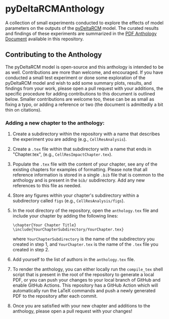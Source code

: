 # pyDeltaRCMAnthology

A collection of small experiments conducted to explore the effects of model parameters on the outputs of the [pyDeltaRCM](https://deltarcm.org/pyDeltaRCM/) model. The curated results and findings of these experiments are summarized in the [PDF Anthology Document](https://github.com/elbeejay/pyDeltaRCMAnthology/blob/main/anthology.pdf) available in this repository.

## Contributing to the Anthology

The pyDeltaRCM model is open-source and this anthology is intended to be as well.
Contributions are more than welcome, and encouraged.
If you have conducted a small test experiment or done some exploration of the pyDeltaRCM model and wish to add some summary plots, results, and findings from your work, please open a pull request with your additions, the specific procedure for adding contributions to this document is outlined below.
Smaller contributions are welcome too, these can be as small as fixing a typo, or adding a reference or two (the document is admittedly a bit thin on citations).

### Adding a new chapter to the anthology:

1. Create a subdirectory within the repository with a name that describes the experiment you are adding (e.g., `CellResAnalysis`).
2. Create a `.tex` file within that subdirectory with a name that ends in "Chapter.tex", (e.g., `CellResImpactChapter.tex`).
3. Populate the `.tex` file with the content of your chapter, see any of the existing chapters for examples of formatting. Please note that all reference information is stored in a single `.bib` file that is common to the anthology and is present in the `bib/` subdirectory. Add any new references to this file as needed.
4. Store any figures within your chapter's subdirectory within a subdirectory called `figs` (e.g., `CellResAnalysis/figs`).
5. In the root directory of the repository, open the `anthology.tex` file and include your chapter by adding the following lines:

    ```
    \chapter{Your Chapter Title}
    \include{YourChapterSubdirectory/YourChapter.tex}
    ```

    where `YourChapterSubdirectory` is the name of the subdirectory you created in step 1, and `YourChapter.tex` is the name of the `.tex` file you created in step 2.

6. Add yourself to the list of authors in the `anthology.tex` file.
7. To render the anthology, you can either locally run the `compile_tex` shell script that is present in the root of the repository to generate a local PDF, or you can push your changes to your local branch of GitHub and enable GitHub Actions. This repository has a GitHub Action which will automatically run the LaTeX commands and push a newly generated PDF to the repository after each commit.
8. Once you are satisfied with your new chapter and additions to the anthology, please open a pull request with your changes!
